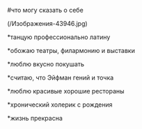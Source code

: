 #что могу сказать о себе

(/Изображения-43946.jpg)

*танцую профессионально латину

*обожаю театры, филармонию и выставки

*люблю вкусно покушать

*считаю, что Эйфман гений и точка

*люблю красивые хорошие рестораны

*хронический холерик с рождения

*жизнь прекрасна